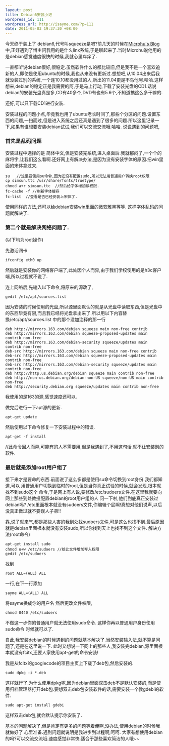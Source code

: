 ```yaml
--- 
layout: post
title: Debian6安装小记
wordpress_id: 111
wordpress_url: http://isayme.com/?p=111
date: 2011-05-03 19:37:30 +08:00
---
```

今天终于装上了 debian6,代号叫squeeze是吧?前几天的时候在[Microhu's Blog](http://www.microhu.com/) 中,正好遇到了博主问我用的是什么linx系统,于是聊起来了.当时Microhu说他用的是debian感觉速度很快的时候,我就心里痒痒了.

一直都听说debian很好,很稳定.虽然软件什么的都比较旧,但是我不是一个喜欢追新的人,即使是使用ubuntu的时候,我也从来没有更新过.想想吧,从10.04出来后我就没装过别的系统,一个连10.10都没用过的人,新出的11.04更是不鸟他阿.哈哈.这样想来,debian的稳定正是我需要的阿,于是马上行动,下载了安装光盘的CD1.话说debian的安装光盘真是多,CD有40多个,DVD有也有5.6个,不知道搞这么多干嘛的.

还好,可以只下载CD1进行安装.

安装过程的问题小点,毕竟我也用了ubuntu老长时间了,那些个分区的问题.设置东西的问题,一扫而过,但是进入系统之后还真是遇到了很多的问题.所以这里记录一下,如果有谁想要安装debian试试,我们可以交流交流哦.哈哈.
说说遇到的问题吧,
### 首先是乱码问题
安装过程中选择的是 简体中文,但是安装完系统,进入桌面后.我就郁闷了,一个个的麻将字,让我们这么看啊.还好网上有解决办法,是因为没有安装字体的原因.把win里面的宋体拿过来.

    su   //这里要使用su命令,因为还没有配置sudo,所以无法用普通用户转换root权限
    cp simsun.ttc /usr/share/fonts/truetype/
    chmod a+r simsun.ttc  //然后给字体增加读权限.
    fc-cache -f //刷新字体缓存
    fc-list  //查看是否已经安装上宋体了.
    
使用同样的方法,还可以给debian安装win里面的微软雅黑等等.
这样字体乱码的问题就解决了.
### 第二个就是解决网络问题了.
(以下均为root操作)

先激活网卡

    ifconfig eth0 up
    
然后就是安装你的网络客户端了,此处因个人而异,由于我们学校使用的是h3c客户端,所以过程就不说了.

连上网络后,先输入以下命令,将原来的源改了,

    gedit /etc/apt/sources.list
    
因为安装的时候使用的光盘,所以源里面默认的就是从光盘中读取东西,但是光盘中的东西毕竟有限,而且我已经将光盘拿出来了.所以用以下内容替换/etc/apt/sources.list 中的那个没加注释的那一行

    deb http://mirrors.163.com/debian squeeze main non-free contrib
    deb http://mirrors.163.com/debian squeeze-proposed-updates main contrib non-free
    deb http://mirrors.163.com/debian-security squeeze/updates main contrib non-free
    deb-src http://mirrors.163.com/debian squeeze main non-free contrib
    deb-src http://mirrors.163.com/debian squeeze-proposed-updates main contrib non-free
    deb-src http://mirrors.163.com/debian-security squeeze/updates main contrib non-free
    deb http://http.us.debian.org/debian squeeze main contrib non-free
    deb http://non-us.debian.org/debian-non-US squeeze/non-US main contrib non-free
    deb http://security.debian.org squeeze/updates main contrib non-free
    
我使用的是163的源,感觉速度还可以.

做完后进行一下apt源的更新.

    apt-get update
    
然后使用以下命令修复一下安装过程中的错误.

    apt-get -f install
//此命令因人而异,可能有的人不需要用,但是我遇到了,不用这句话.就不让安装别的软件.
### 最后就是添加root用户组了
接下来才是要命的东西.前面说了这么多都是使用su命令切换到root身份.我们都知道,可以
用普通用户切换到临时的root,但是当你真正试验的时候,就会发现,根本就找不到sudo这个
命令,于是网上有人说,要修改/etc/sudoers文件.在这里我就要向 网上那些到处教授配置debian的root用户组的人 问一下啦,他们到底真正安装过debian吗? /etc里面根本就没有sudoers文件,你编辑个屁啊!真想对他们说声,以后没真正做过就不要误人子弟!!

靠,说了就来气,都是那些人害的我到处找sudoers文件,可是这么也找不到.最后原因 就是debian里面根本就没有安装sudo,所以你找到天上也找不到这个文件.
解决方法(root命令)

    apt-get install sudo
    chmod u+w /etc/sudoers //给此文件增加写入权限
    gedit /etc/sudoers
    
找到

    root ALL=(ALL) ALL
    
一行,在下一行添加

    sayme ALL=(ALL) ALL 
    
将sayme换成你的用户名
然后更改文件权限,

    chmod 0440 /etc/sudoers
    
不做这一步你的普通用户就无法使用sudo命令.
这样你再以普通用户身份使用sudo命令 时候就可以了.

自此,我安装debian的时候遇到的问题就基本解决了.当然安装输入法,就不算是问题了,还是在这里说一下.
此时又想说一下网上的那些人,我安装完debian,源里面根本就没有fcitx,还要人家使用apt-get的命令安装!

我是从fcitx的googlecode的项目主页上下载了deb包,然后安装的.

    sudo dpkg -i *.deb
    
这样就行了.为什么使用dpkg呢,因为debian里面双击deb不是默认安装的,而是使用归档管理器打开deb包.要想双击deb包安装软件的话,需要安装一个教gdebi的软件.

    sudo apt-get install gdebi
    
这样双击deb包,就会默认提示你安装了.

基本的问题解决了,但是肯定有更多的问题等着俺啊,没办法,使用debian的时候我就做好了
心里准备.遇到问题就说明是我进步到过程啊,呵呵.
大家有想使用debian的吗?可以交流交流哦.速度感觉非常快.适合于那些喜欢简洁的人哦~~

